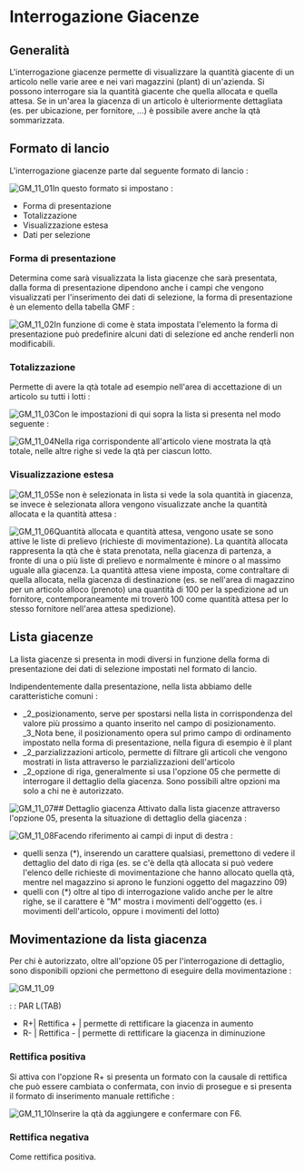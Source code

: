 # Interrogazione Giacenze
## Generalità
L'interrogazione giacenze permette di visualizzare la quantità giacente di un articolo nelle varie aree e nei vari magazzini (plant) di un'azienda.
Si possono interrogare sia la quantità giacente che quella allocata e quella attesa.
Se in un'area la giacenza di un articolo è ulteriormente dettagliata (es. per ubicazione, per fornitore, ...) è possibile avere anche la qtà sommarizzata.

## Formato di lancio
L'interrogazione giacenze parte dal seguente formato di lancio : 

![GM_11_01](http://localhost:3000/immagini/MBDOC_OGG-P_GMQU01/GM_11_01.png)In questo formato si impostano : 

- Forma di presentazione
- Totalizzazione
- Visualizzazione estesa
- Dati per selezione


### Forma di presentazione
Determina come sarà visualizzata la lista giacenze che sarà presentata, dalla forma di presentazione dipendono anche i campi che vengono visualizzati per l'inserimento dei dati di selezione, la forma di presentazione è un elemento della tabella GMF : 

![GM_11_02](http://localhost:3000/immagini/MBDOC_OGG-P_GMQU01/GM_11_02.png)In funzione di come è stata impostata l'elemento la forma di presentazione può predefinire alcuni dati di selezione ed anche renderli non modificabili.

### Totalizzazione
Permette di avere la qtà totale ad esempio nell'area di accettazione di un articolo su tutti i lotti : 

![GM_11_03](http://localhost:3000/immagini/MBDOC_OGG-P_GMQU01/GM_11_03.png)Con le impostazioni di qui sopra la lista si presenta nel modo seguente : 

![GM_11_04](http://localhost:3000/immagini/MBDOC_OGG-P_GMQU01/GM_11_04.png)Nella riga corrispondente all'articolo viene mostrata la qtà totale, nelle altre righe si vede la qtà per ciascun lotto.

### Visualizzazione estesa

![GM_11_05](http://localhost:3000/immagini/MBDOC_OGG-P_GMQU01/GM_11_05.png)Se non è selezionata in lista si vede la sola quantità in giacenza, se invece è selezionata allora vengono visualizzate anche la quantità allocata e la quantità attesa : 

![GM_11_06](http://localhost:3000/immagini/MBDOC_OGG-P_GMQU01/GM_11_06.png)Quantità allocata e quantità attesa, vengono usate se sono attive le liste di prelievo (richieste di movimentazione).
La quantità allocata rappresenta la qtà che è stata prenotata, nella giacenza di partenza, a fronte di una o più liste di prelievo e normalmente è minore o al massimo uguale alla giacenza.
La quantità attesa viene imposta, come contraltare di quella allocata, nella giacenza di destinazione (es. se nell'area di magazzino per un articolo alloco (prenoto) una quantità di 100 per la spedizione ad un fornitore, contemporaneamente mi troverò 100 come quantità attesa per lo stesso fornitore nell'area attesa spedizione).

## Lista giacenze
La lista giacenze si presenta in modi diversi in funzione della forma di presentazione dei dati di selezione impostati nel formato di lancio.

Indipendentemente dalla presentazione, nella lista abbiamo delle caratteristiche comuni : 

- _2_posizionamento, serve per spostarsi nella lista in corrispondenza del valore più prossimo a quanto inserito nel campo di posizionamento.
_3_Nota bene, il posizionamento opera sul primo campo di ordinamento impostato nella forma di presentazione, nella figura di esempio è il plant
- _2_parzializzazioni articolo, permette di filtrare gli articoli che vengono mostrati in lista attraverso le parzializzazioni dell'articolo
- _2_opzione di riga, generalmente si usa l'opzione 05 che permette di interrogare il dettaglio della giacenza. Sono possibili altre opzioni ma solo a chi ne è autorizzato.


![GM_11_07](http://localhost:3000/immagini/MBDOC_OGG-P_GMQU01/GM_11_07.png)## Dettaglio giacenza
Attivato dalla lista giacenze attraverso l'opzione 05, presenta la situazione di dettaglio della giacenza : 

![GM_11_08](http://localhost:3000/immagini/MBDOC_OGG-P_GMQU01/GM_11_08.png)Facendo riferimento ai campi di input di destra : 

- quelli senza (*), inserendo un carattere qualsiasi, premettono di vedere il dettaglio del dato di riga (es. se c'è della qtà allocata si può vedere l'elenco delle richieste di movimentazione che hanno allocato quella qtà, mentre nel magazzino si aprono le funzioni oggetto del magazzino 09)
- quelli con (*) oltre al tipo di interrogazione valido anche per le altre righe, se il carattere è "M" mostra i movimenti dell'oggetto (es. i movimenti dell'articolo, oppure i movimenti del lotto)


## Movimentazione da lista giacenza
Per chi è autorizzato, oltre all'opzione 05 per l'interrogazione di dettaglio, sono disponibili opzioni che permettono di eseguire della movimentazione : 

![GM_11_09](http://localhost:3000/immagini/MBDOC_OGG-P_GMQU01/GM_11_09.png)

 :  : PAR L(TAB)
- R+| Rettifica + | permette di rettificare la giacenza in aumento
- R- | Rettifica - | permette di rettificare la giacenza in diminuzione


### Rettifica positiva
Si attiva con l'opzione R+ si presenta un formato con la causale di rettifica che può essere cambiata o confermata, con invio di prosegue e si presenta il formato di inserimento manuale rettifiche : 

![GM_11_10](http://localhost:3000/immagini/MBDOC_OGG-P_GMQU01/GM_11_10.png)Inserire la qtà da aggiungere e confermare con F6.

### Rettifica negativa
Come rettifica positiva.

